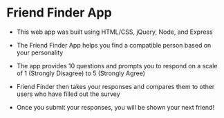 # Friend Finder App

* This web app was built using HTML/CSS, jQuery, Node, and Express

* The Friend Finder App helps you find a compatible person based on your personality

* The app provides 10 questions and prompts you to respond on a scale of 1 (Strongly Disagree) to 5 (Strongly Agree)

* Friend Finder then takes your responses and compares them to other users who have filled out the survey

* Once you submit your responses, you will be shown your next friend!
